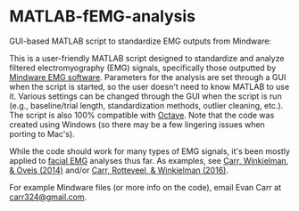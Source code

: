 # MATLAB-fEMG-analysis
GUI-based MATLAB script to standardize EMG outputs from Mindware:

This is a user-friendly MATLAB script designed to standardize and analyze filtered electromyography (EMG) signals, specifically those outputted by [Mindware EMG software](https://www.mindwaretech.com/product_detail.asp?ItemID=557).  Parameters for the analysis are set through a GUI when the script is started, so the user doesn't need to know MATLAB to use it.  Various settings can be changed through the GUI when the script is run (e.g., baseline/trial length, standardization methods, outlier cleaning, etc.).  The script is also 100% compatible with [Octave](https://www.gnu.org/software/octave/).  Note that the code was created using Windows (so there may be a few lingering issues when porting to Mac's).

While the code should work for many types of EMG signals, it's been mostly applied to [facial EMG](https://en.wikipedia.org/wiki/Facial_electromyography) analyses thus far.  As examples, see [Carr, Winkielman, & Oveis (2014)](https://evanwalkercarr.weebly.com/uploads/3/2/3/1/32319711/carrwinkielmanoveis2013_jepg_msfinalpub.pdf) and/or [Carr, Rotteveel, & Winkielman (2016)](https://evanwalkercarr.weebly.com/uploads/3/2/3/1/32319711/carr_rotteveel___winkielman__2016__-_emotion.pdf).

For example Mindware files (or more info on the code), email Evan Carr at carr324@gmail.com.
